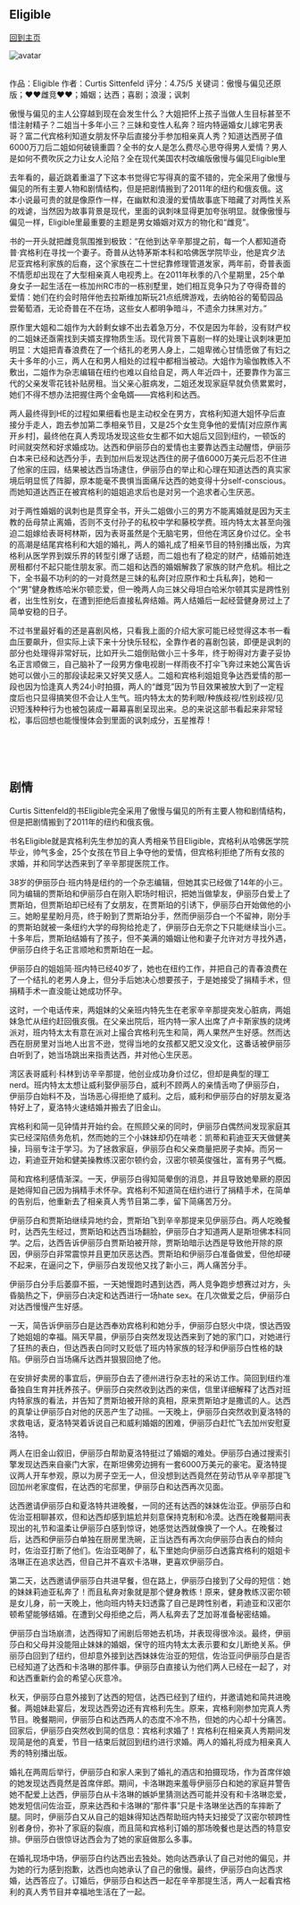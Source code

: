 ## Eligible
[回到主页](https://boheme130.github.io/Fiction.git.io/)

![avatar](https://www.gannett-cdn.com/media/USATODAY/USATODAY/2013/01/27/pride-and-prejudice-mov-16_9.jpg)
<br>
<br>

作品：Eligible
作者：Curtis Sittenfeld
评分：4.75/5
关键词：傲慢与偏见还原版；❤️❤️雌竞❤️❤️；婚姻；达西；喜剧；浪漫；讽刺

傲慢与偏见的主人公穿越到现在会发生什么？大姐把怀上孩子当做人生目标甚至不惜注射精子？二姐当十多年小三？三妹和变性人私奔？班内特逼婚女儿嫁宅男表哥？富二代宾格利知道女朋友怀孕后直接分手参加相亲真人秀？知道达西房子值6000万刀后二姐如何破镜重圆？全书的女人是怎么费尽心思夺得男人爱情？男人是如何不费吹灰之力让女人沦陷？全在现代美国农村改编版傲慢与偏见Eligible里

去年看的，最近跳着重温了下这本书觉得它写得真的蛮不错的，完全采用了傲慢与偏见的所有主要人物和剧情结构，但是把剧情搬到了2011年的纽约和俄亥俄。这本小说最可贵的就是像原作一样，在幽默和浪漫的爱情故事底下暗藏了对两性关系的戏谑，当然因为故事背景是现代，里面的讽刺味显得更加夸张明显。就像傲慢与偏见一样，Eligible里最重要的主题是男女婚姻对双方的物化和“雌竞”。

书的一开头就把雌竞氛围推到极致：“在他到达辛辛那提之前，每一个人都知道奇普·宾格利在寻找一个妻子。奇普从达特茅斯本科和哈佛医学院毕业，他是宾夕法尼亚宾格利家族的后裔，这个家族在二十世纪靠修理管道发家，两年前，奇普表面不情愿却出现在了大型相亲真人电视秀上。在2011年秋季的八个星期里，25个单身女子一起生活在一栋加州RC市的一栋别墅里，她们相互竞争只为了夺得奇普的爱情：她们在约会时陪伴他去拉斯维加斯玩21点纸牌游戏，去纳帕谷的葡萄园品尝葡萄酒，无论奇普在不在场，这些女人都明争暗斗，不遗余力抹黑对方。”

原作里大姐和二姐作为大龄剩女嫁不出去着急万分，不仅是因为年龄，没有财产权的二姐妹还亟需找到夫婿支撑物质生活。现代背景下喜剧一样的处理让讽刺味更加明显：大姐把青春浪费在了一个结扎的老男人身上，二姐卑微心甘情愿做了有妇之夫十多年的小三，两人在和男人相处的过程中都相当被动。大姐作为瑜伽教练入不敷出，二姐作为杂志编辑在纽约也难以自给自足，两人年近四十，还要靠作为富三代的父亲发零花钱补贴房租。当父亲心脏病发，二姐还发现家庭早就负债累累时，她们不得不想办法把握住两个金龟婿——宾格利和达西。

两人最终得到HE的过程如果细看也是主动权全在男方，宾格利知道大姐怀孕后直接分手走人，跑去参加第二季相亲节目，又是25个女生竞争他的爱情[对应原作离开乡村]，最终他在真人秀现场发现这些女生都不如大姐后又回到纽约，一顿饭的时间就突然和好求婚成功。达西和伊丽莎白的爱情也主要靠达西主动醒悟，伊丽莎白本来已经和达西分手，去到加州后发现达西住的房子值6000万美元后忍不住进了他家的庄园，结果被达西当场逮住，伊丽莎白的举止和心理在知道达西的真实家境后明显慌了阵脚，原本能毫不畏惧当面痛斥达西的她变得十分self-conscious。而她知道达西正在被宾格利的姐姐追求后也是对另一个追求者心生厌恶。

对于两性婚姻的讽刺也是贯穿全书，开头二姐做小三的男方不能离婚就是因为天主教的岳母禁止离婚，否则不支付孙子的私校中学和藤校学费。班内特太太甚至向强迫二姐嫁给表哥柯林斯，因为表哥虽然是个无脑宅男，但他在湾区身价过亿。全书的高潮是结尾宾格利和大姐的婚礼，两人的婚礼成了相亲节目的特别播出版，为宾格利从医学界到娱乐界的转型引爆了话题，而二姐也有了稳定的财产，结婚前她连房租都付不起只能住朋友家。而二姐和达西的婚姻解救了家族的财产危机。相比之下，全书最不功利的的一对竟然是三妹的私奔[对应原作和士兵私奔]，她和一个“男”健身教练哈米尔顿恋爱，但一晚两人向三妹父母坦白哈米尔顿其实是跨性别者，出生性别女，在遭到拒绝后直接私奔结婚。两人结婚后一起经营健身房过上了简单安稳的日子。

不过书里最好看的还是喜剧风格，只看我上面的介绍大家可能已经觉得这本书一看血压要飙升，但实际上读下来十分快乐轻松，全靠作者的喜剧包装，即便是讽刺的部分也处理得非常好玩，比如开头二姐倒贴做小三十多年，终于盼得对方妻子妥协名正言顺做三，自己脑补了一段男方像电视剧一样雨夜不打伞飞奔过来她公寓告诉她可以做小三的那段读起来又好笑又感人。二姐和宾格利姐姐竞争达西爱情的那一段也因为恰逢真人秀24小时拍摄，两人的“雌竞”因为节目效果被放大到了一定程度后也只显得搞笑但不会让人生气。班内特太太的势利眼/种族歧视/性别歧视/见识短浅种种行为也被包装成一幕幕喜剧呈现出来。总的来说这部书看起来非常轻松，事后回想也能慢慢体会到里面的讽刺成分，五星推荐！

<br>
<br>
<br>


## 剧情
Curtis Sittenfeld的书Eligible完全采用了傲慢与偏见的所有主要人物和剧情结构，但是把剧情搬到了2011年的纽约和俄亥俄。

书名Eligible就是宾格利先生参加的真人秀相亲节目Eligible，宾格利从哈佛医学院毕业，帅气多金，25个女孩在节目上争夺他的爱情，但宾格利拒绝了所有女孩的求婚，并和同学达西来到了辛辛那提医院工作。

38岁的伊丽莎白·班内特是纽约的一个杂志编辑，但她其实已经做了14年的小三。同为编辑的贾斯珀和伊丽莎白在刚入职场时相识，把她当做挚友，伊丽莎白爱上了贾斯珀，但贾斯珀却已经有了女朋友，在贾斯珀的引诱下，伊丽莎白开始做他的小三。她盼星星盼月亮，终于盼到了贾斯珀分手，然而伊丽莎白一个不留神，刚分手的贾斯珀就被一条纽约大学的母狗给抢走了，伊丽莎白无奈之下只能继续当小三。十多年后，贾斯珀结婚有了孩子，但不美满的婚姻让他和妻子允许对方寻找外遇，伊丽莎白终于名正言顺地和贾斯珀在一起。

伊丽莎白的姐姐简·班内特已经40岁了，她也在纽约工作，并把自己的青春浪费在了一个结扎的老男人身上，但分手后她决心想要孩子，于是她接受了捐精手术，但捐精手术一直没能让她成功怀孕。

这时，一个电话传来，两姐妹的父亲班内特先生在老家辛辛那提突发心脏病，两姐妹急忙从纽约赶回俄亥俄。在父亲出院后，班内特一家人出席了卢卡斯家族的烧烤派对，班内特太太有意在派对上撮合宾格利先生和简，两人果然产生好感。然而达西在厨房里对当地人出言不逊，觉得当地的女孩都又肥又没文化，这番话被伊丽莎白听到了，她当场跳出来指责达西，并对他心生厌恶。

湾区表哥威利·科林到访辛辛那提，他创业成功身价过亿，但却是典型的理工nerd。班内特太太想让威利娶伊丽莎白，威利不顾两人的亲情舌吻了伊丽莎白，伊丽莎白始料不及，当场恶心得拒绝了威利。之后，威利和伊丽莎白的好朋友夏洛特好上了，夏洛特火速结婚并搬去了旧金山。

宾格利和简一见钟情并开始约会。在照顾父亲的同时，伊丽莎白偶然间发现家庭其实已经深陷债务危机，然而她的三个小妹妹却仍在啃老：凯蒂和莉迪亚天天做健美操，玛丽专注于学习。为了拯救家庭，伊丽莎白和父亲商量把房子卖掉。而另一边，莉迪亚开始和健美操教练汉密尔顿约会，汉密尔顿英俊强壮，富有男子气概。

简和宾格利感情渐深。一天，伊丽莎白得知简晕倒的消息，并且导致她晕厥的原因是她得知自己因为捐精手术怀孕。宾格利不知道简在纽约进行了捐精手术，在简单的告别后，他重新去了相亲真人秀节目第二季，留下简痛苦万分。

伊丽莎白和贾斯珀继续异地约会，贾斯珀飞到辛辛那提来见伊丽莎白。两人吃晚餐时，达西先生经过，贾斯珀和达西当场翻脸，伊丽莎白才知道两人是斯坦佛本科同学。之后，达西告诉伊丽莎白贾斯珀被开除，贾斯珀暗示达西是导致他开除的原因，伊丽莎白非常震惊并且更加厌恶达西。贾斯珀和伊丽莎白准备做爱，但他却硬不起来，在逼问之下，伊丽莎白发现他又找了新小三，两人痛苦分手。

伊丽莎白分手后萎靡不振，一天她慢跑时遇到达西，两人竞争跑步想赛过对方，头昏脑热之下，伊丽莎白决定和达西进行一场hate sex。在几次做爱之后，伊丽莎白对达西慢慢产生好感。

一天，简告诉伊丽莎白是达西奉劝宾格利和她分手，伊丽莎白怒火中烧，恨达西毁了她姐姐的幸福。隔天早晨，伊丽莎白突然发现达西来到了她的家门口，对她进行了狂热的表白，但达西表白同时又贬低了班内特家族的轻浮和伊丽莎白性格的缺陷。伊丽莎白当场痛斥达西并狠狠回绝了他。

在安排好卖房的事宜后，伊丽莎白去了德州进行杂志社的采访工作。简回到纽约准备独自生育并抚养孩子。伊丽莎白突然收到达西的来信，信里详细解释了达西对班内特家族的看法，并告知了贾斯珀被开除的真相，原来贾斯珀才是撒谎的人。达西的真挚让伊丽莎白对他的厌恶产生了动摇。一天晚上，伊丽莎白突然收到夏洛特的求救电话，夏洛特哭着诉说自己和威利婚姻的困难，伊丽莎白赶忙飞去加州安慰夏洛特。

两人在旧金山叙旧，伊丽莎白帮助夏洛特挺过了婚姻的难处。伊丽莎白通过搜索引擎发现达西来自豪门大家，在斯坦佛旁边拥有一套6000万美元的豪宅。夏洛特提议两人开车参观，原以为房子空无一人，但没想到达西竟然在劳动节从辛辛那提飞回加州老家度假，在达西的宅邸里，伊丽莎白和达西再次见面。

达西邀请伊丽莎白和夏洛特共进晚餐，一同的还有达西的妹妹佐治亚。伊丽莎白和佐治亚相聊甚欢，但和达西却感到尴尬并刻意保持克制和冷漠。达西在晚餐期间表现出的礼节和温柔让伊丽莎白感到惊讶，她感觉达西就像换了一个人。在晚餐过后，达西和伊丽莎白单独在厨房里洗碗，正当达西有再次向伊丽莎白表白的倾向时，佐治亚打断了他们。佐治亚喝醉了，私下里她向伊丽莎白透露宾格利的姐姐卡洛琳正在追求达西，但自己并不喜欢卡洛琳，更喜欢伊丽莎白。

第二天，达西邀请伊丽莎白共进早餐，但在路上，伊丽莎白接到了父母的短信：她的妹妹莉迪亚私奔了！而且私奔对象就是那个健身教练！原来，健身教练汉密尔顿是女儿身，前一天晚上，他向班内特夫妇透露了自己是跨性别者，莉迪亚和汉密尔顿希望能够结婚。在遭到父母拒绝之后，两人私奔去了芝加哥准备秘密结婚。

伊丽莎白当场崩溃，达西得知了闹剧后带她去机场，并表现得很冷淡。最终，伊丽莎白和父母并没能阻止妹妹的婚姻，保守的班内特太太表示要和女儿断绝关系。伊丽莎白回到了纽约，但却意外接到达西妹妹佐治亚的短信，佐治亚问伊丽莎白是否已经知道了达西和卡洛琳的那件事。伊丽莎白直接认为他们两人已经在一起了，对和达西重新约会的希望心灰意冷。

秋天，伊丽莎白意外接到了达西的短信，达西已经到了纽约，并邀请她和简共进晚餐。两姐妹赴宴后，发现达西旁边还有宾格利先生。原来，宾格利刚参加完真人秀节目。晚餐期间，伊丽莎白和达西两人的态度不冷不热，但她的内心却十分痛苦。回家后，伊丽莎白突然收到简的信息：宾格利求婚了！宾格利在相亲真人秀期间发现简是他的真爱，节目一结束后就回到纽约进行求婚。两人的婚礼将成为相亲真人秀的特别播出版。

婚礼在两周后举行，伊丽莎白和家人来到了婚礼的酒店和拍摄现场，作为首席伴娘的她发现达西竟然是首席伴郎。期间，卡洛琳跑来羞辱伊丽莎白和她的家庭并警告她不配爱上达西，伊丽莎白从卡洛琳的嫉妒里猜测达西可能并没有和卡洛琳恋爱，她发短信问佐治亚，原来达西和卡洛琳的“那件事”只是卡洛琳坐达西的车摔断了腿。同时，伊丽莎白又从自己的姐妹得知达西帮助班内特夫妇接受了汉密尔顿跨性别者身份，弥补了家庭的裂痕，而且简和宾格利订婚的那场晚餐也是达西的特意安排。伊丽莎白很惊讶达西会为了她的家庭做那么多事。

在婚礼现场中场，伊丽莎白约达西出去独处。她向达西承认了自己对他的偏见，并为她的行为感到抱歉，达西也向她承认了自己的傲慢。最终，伊丽莎白向达西求婚，达西答应了。订婚后，伊丽莎白和达西一起在辛辛那提生活，两人一起看宾格利的真人秀节目并幸福地生活在了一起。
